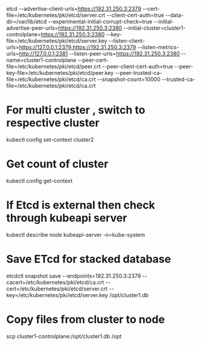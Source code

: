 etcd
      --advertise-client-urls=https://192.31.250.3:2379
      --cert-file=/etc/kubernetes/pki/etcd/server.crt
      --client-cert-auth=true
      --data-dir=/var/lib/etcd
      --experimental-initial-corrupt-check=true
      --initial-advertise-peer-urls=https://192.31.250.3:2380
      --initial-cluster=cluster1-controlplane=https://192.31.250.3:2380
      --key-file=/etc/kubernetes/pki/etcd/server.key
      --listen-client-urls=https://127.0.0.1:2379,https://192.31.250.3:2379
      --listen-metrics-urls=http://127.0.0.1:2381
      --listen-peer-urls=https://192.31.250.3:2380
      --name=cluster1-controlplane
      --peer-cert-file=/etc/kubernetes/pki/etcd/peer.crt
      --peer-client-cert-auth=true
      --peer-key-file=/etc/kubernetes/pki/etcd/peer.key
      --peer-trusted-ca-file=/etc/kubernetes/pki/etcd/ca.crt
      --snapshot-count=10000
      --trusted-ca-file=/etc/kubernetes/pki/etcd/ca.crt

# For multi cluster , switch to respective cluster 

kubectl config set-context cluster2

# Get count of cluster 

kubectl config get-context

# If Etcd is external then check through kubeapi server

kubectl describe node kubeapi-server -n=kube-system

# Save ETcd for stacked database

etcdctl snapshot save --endpoints=192.31.250.3:2379 --cacert=/etc/kubernetes/pki/etcd/ca.crt --cert=/etc/kubernetes/pki/etcd/server.crt --key=/etc/kubernetes/pki/etcd/server.key /opt/cluster1.db

# Copy files from cluster to node 

scp cluster1-controlplane:/opt/cluster1.db /opt
